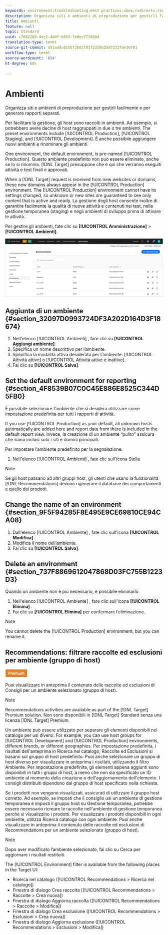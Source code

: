 ```yaml
---
keywords: environment;troubleshooting;best practices;ubox;redirects;redirect;whitelist;blacklist;blocklist;allowlist
description: Organizza siti e ambienti di preproduzione per gestirli facilmente e per generare rapporti separati.
title: Ambienti
feature: null
topic: Standard
uuid: c7682269-4ec2-4a0f-b053-7e0ec77f4604
translation-type: tm+mt
source-git-commit: a51addc6155f2681f01f2329b25d72327de36701
workflow-type: tm+mt
source-wordcount: '654'
ht-degree: 68%

---
```



# Ambienti

Organizza siti e ambienti di preproduzione per gestirli facilmente e per generare rapporti separati.

Per facilitare la gestione, gli host sono raccolti in ambienti. Ad esempio, si potrebbero avere decine di host raggruppati in due o tre ambienti. The preset environments include [!UICONTROL Production], [!UICONTROL Staging], and [!UICONTROL Development]. È anche possibile aggiungere nuovi ambienti e rinominare gli ambienti.

One environment, the default environment, is pre-named [!UICONTROL Production]. Questo ambiente predefinito non può essere eliminato, anche se lo si rinomina. [!DNL Target] presuppone che è qui che verranno eseguiti attività e test finali e approvati.

When a [!DNL Target] request is received from new websites or domains, these new domains always appear in the [!UICONTROL Production] environment. The [!UICONTROL Production] environment cannot have its settings changed, so unknown or new sites are guaranteed to see only content that is active and ready. La gestione degli host consente inoltre di garantire facilmente la qualità di nuove attività e contenuti nei test, nella gestione temporanea (staging) e negli ambienti di sviluppo prima di attivare le attività.

Per gestire gli ambienti, fate clic su **[!UICONTROL Amministrazione]** > **[!UICONTROL Ambienti]**.

![Elenco Ambienti](/help/administrating-target/assets/environments.png)

## Aggiunta di un ambiente {#section_32097D0993724DF3A202D164D3F18674}

1. Nell&#39;elenco [!UICONTROL Ambienti] , fare clic su **[!UICONTROL Aggiungi ambiente]**.
1. Specifica un nome descrittivo per l’ambiente.
1. Specifica la modalità attiva desiderata per l’ambiente: [!UICONTROL Attività attive] o [!UICONTROL Attività attive e inattive].
1. Fai clic su **[!UICONTROL Salva]**.

## Set the default environment for reporting {#section_4F8539B07C0C45E886E8525C344D5FB0}

È possibile selezionare l’ambiente che si desidera utilizzare come impostazione predefinita per tutti i rapporti di attività.

If you use [!UICONTROL Production] as your default, all unknown hosts automatically are added here and report data from there is included in the default report view. Invece, la creazione di un ambiente “pulito” assicura che siano inclusi solo i siti e domini principali.

Per impostare l’ambiente predefinito per la segnalazione:

1. Nell&#39;elenco [!UICONTROL Ambienti] , fate clic sull&#39;icona Stella

>[!NOTE]
>
>Se gli host passano ad altri gruppi host, gli utenti che usano la funzionalità [!DNL Recommendations] devono rigenerare il database dei comportamenti e quello dei prodotti.

## Change the name of an environment {#section_9F5F94285F8E495E9CE69810CE94CA08}

1. Dall&#39;elenco [!UICONTROL Ambiente] , fate clic sull&#39;icona **[!UICONTROL Modifica]** .
1. Modifica il nome dell’ambiente.
1. Fai clic su **[!UICONTROL Salva]**.

## Delete an environment {#section_737F8869612047868D03FC755B1223D3}

Quando un ambiente non è più necessario, è possibile eliminarlo.

1. Nell&#39;elenco [!UICONTROL Ambiente] , fare clic sull&#39;icona **[!UICONTROL Elimina]** .
1. Fai clic su **[!UICONTROL Elimina]** per confermare l’eliminazione.

>[!NOTE]
>
>You cannot delete the [!UICONTROL Production] environment, but you can rename it.

## Recommendations: filtrare raccolte ed esclusioni per ambiente (gruppo di host)

![Badge Premium](/help/assets/premium.png)

Puoi visualizzare in anteprima il contenuto delle raccolte ed esclusioni di Consigli per un ambiente selezionato (gruppo di host).

>[!NOTE]
>
>Recommendations activities are available as part of the [!DNL Target] Premium solution. Non sono disponibili in [!DNL Target] Standard senza una licenza [!DNL Target] Premium.

Un ambiente può essere utilizzato per separare gli elementi disponibili nel catalogo per usi diversi. For example, you can use host groups for [!UICONTROL Development] and [!UICONTROL Production] environments, different brands, or different geographies. Per impostazione predefinita, i risultati dell&#39;anteprima in Ricerca nel catalogo, Raccolte ed Esclusioni si basano sul gruppo di host predefinito. Puoi anche selezionare un gruppo di host diverso per visualizzare in anteprima i risultati, utilizzando il filtro Ambiente. Per impostazione predefinita, gli elementi appena aggiunti sono disponibili in tutti i gruppi di host, a meno che non sia specificato un ID ambiente al momento della creazione o dell&#39;aggiornamento dell&#39;elemento. I consigli distribuiti dipendono dal gruppo di host specificato nella richiesta.

Se i prodotti non vengono visualizzati, assicurati di utilizzare il gruppo host corretto. Ad esempio, se imposti che il consiglio usi un ambiente di gestione temporanea e imposti il gruppo host su Gestione temporanea, potrebbe essere necessario ricreare le raccolte nell&#39;ambiente di gestione temporanea perché si visualizzino i prodotti. Per visualizzare i prodotti disponibili in ogni ambiente, utilizza Ricerca catalogo con ogni ambiente. Puoi anche visualizzare in anteprima il contenuto delle raccolte ed esclusioni di Recommendations per un ambiente selezionato (gruppo di host).

>[!NOTE]
>Dopo aver modificato l’ambiente selezionato, fai clic su Cerca per aggiornare i risultati restituiti.

The [!UICONTROL Environment] filter is available from the following places in the Target UI:

* Ricerca nel catalogo ([!UICONTROL Recommendations > Ricerca nel catalogo])
* Finestra di dialogo Crea raccolta ([!UICONTROL Recommendations > Raccolte > Crea nuova])
* Finestra di dialogo Aggiorna raccolta ([!UICONTROL Recommendations > Raccolte > Modifica])
* Finestra di dialogo Crea esclusione ([!UICONTROL Recommendations > Esclusioni > Crea nuova])
* Finestra di dialogo Aggiorna esclusione ([!UICONTROL Recommendations > Esclusioni > Modifica])